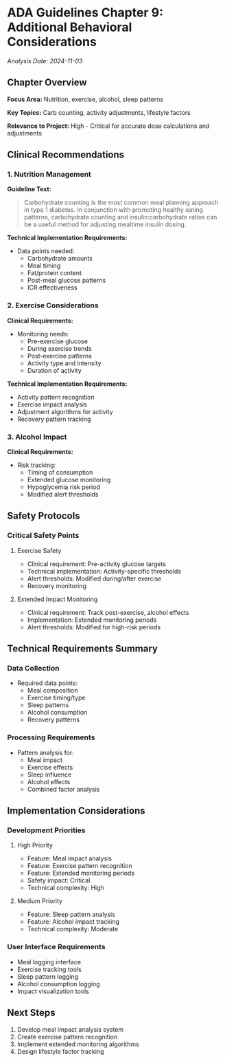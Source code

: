 # ADA Guidelines Chapter 9: Additional Behavioral Considerations
*Analysis Date: 2024-11-03*

## Chapter Overview
**Focus Area:** Nutrition, exercise, alcohol, sleep patterns

**Key Topics:** Carb counting, activity adjustments, lifestyle factors

**Relevance to Project:** High - Critical for accurate dose calculations and adjustments

## Clinical Recommendations
### 1. Nutrition Management
**Guideline Text:**
> Carbohydrate counting is the most common meal planning approach in type 1 diabetes. In conjunction with promoting healthy eating patterns, carbohydrate counting and insulin:carbohydrate ratios can be a useful method for adjusting mealtime insulin dosing.

**Technical Implementation Requirements:**
- Data points needed:
  - Carbohydrate amounts
  - Meal timing
  - Fat/protein content
  - Post-meal glucose patterns
  - ICR effectiveness

### 2. Exercise Considerations
**Clinical Requirements:**
- Monitoring needs:
  - Pre-exercise glucose
  - During exercise trends
  - Post-exercise patterns
  - Activity type and intensity
  - Duration of activity

**Technical Implementation Requirements:**
- Activity pattern recognition
- Exercise impact analysis
- Adjustment algorithms for activity
- Recovery pattern tracking

### 3. Alcohol Impact
**Clinical Requirements:**
- Risk tracking:
  - Timing of consumption
  - Extended glucose monitoring
  - Hypoglycemia risk period
  - Modified alert thresholds

## Safety Protocols
### Critical Safety Points
1. Exercise Safety
   - Clinical requirement: Pre-activity glucose targets
   - Technical implementation: Activity-specific thresholds
   - Alert thresholds: Modified during/after exercise
   - Recovery monitoring

2. Extended Impact Monitoring
   - Clinical requirement: Track post-exercise, alcohol effects
   - Implementation: Extended monitoring periods
   - Alert thresholds: Modified for high-risk periods

## Technical Requirements Summary
### Data Collection
- Required data points:
  - Meal composition
  - Exercise timing/type
  - Sleep patterns
  - Alcohol consumption
  - Recovery patterns

### Processing Requirements
- Pattern analysis for:
  - Meal impact
  - Exercise effects
  - Sleep influence
  - Alcohol effects
  - Combined factor analysis

## Implementation Considerations
### Development Priorities
1. High Priority
   - Feature: Meal impact analysis
   - Feature: Exercise pattern recognition
   - Feature: Extended monitoring periods
   - Safety impact: Critical
   - Technical complexity: High

2. Medium Priority
   - Feature: Sleep pattern analysis
   - Feature: Alcohol impact tracking
   - Technical complexity: Moderate

### User Interface Requirements
- Meal logging interface
- Exercise tracking tools
- Sleep pattern logging
- Alcohol consumption logging
- Impact visualization tools

## Next Steps
1. Develop meal impact analysis system
2. Create exercise pattern recognition
3. Implement extended monitoring algorithms
4. Design lifestyle factor tracking